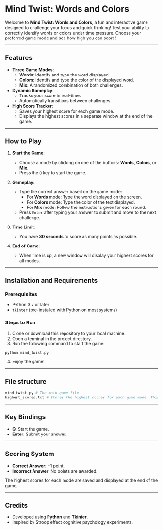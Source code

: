 # Mind Twist: Words and Colors

Welcome to **Mind Twist: Words and Colors**, a fun and interactive game designed to challenge your focus and quick thinking! Test your ability to correctly identify words or colors under time pressure. Choose your preferred game mode and see how high you can score!

---

## Features

- **Three Game Modes**:
  - **Words**: Identify and type the word displayed.
  - **Colors**: Identify and type the color of the displayed word.
  - **Mix**: A randomized combination of both challenges.
- **Dynamic Gameplay**:
  - Tracks your score in real-time.
  - Automatically transitions between challenges.
- **High Score Tracker**:
  - Saves your highest score for each game mode.
  - Displays the highest scores in a separate window at the end of the game.

---

## How to Play

1. **Start the Game**:

   - Choose a mode by clicking on one of the buttons: **Words**, **Colors**, or **Mix**.
   - Press the `Q` key to start the game.

2. **Gameplay**:

   - Type the correct answer based on the game mode:
     - For **Words** mode: Type the word displayed on the screen.
     - For **Colors** mode: Type the color of the text displayed.
     - For **Mix** mode: Follow the instructions given for each round.
   - Press `Enter` after typing your answer to submit and move to the next challenge.

3. **Time Limit**:

   - You have **30 seconds** to score as many points as possible.

4. **End of Game**:
   - When time is up, a new window will display your highest scores for all modes.

---

## Installation and Requirements

### Prerequisites

- Python 3.7 or later
- `tkinter` (pre-installed with Python on most systems)

### Steps to Run

1. Clone or download this repository to your local machine.
2. Open a terminal in the project directory.
3. Run the following command to start the game:

```bash
python mind_twist.py
```

4. Enjoy the game!

---

## File structure

```bash
mind_twist.py # The main game file.
highest_scores.txt # Stores the highest scores for each game mode. This file will be created automatically after the first game.
```

---

## Key Bindings

- **Q**: Start the game.
- **Enter**: Submit your answer.

---

## Scoring System

- **Correct Answer**: +1 point.
- **Incorrect Answer**: No points are awarded.

The highest scores for each mode are saved and displayed at the end of the game.

---

## Credits

- Developed using **Python** and **Tkinter**.
- Inspired by Stroop effect cognitive psychology experiments.
